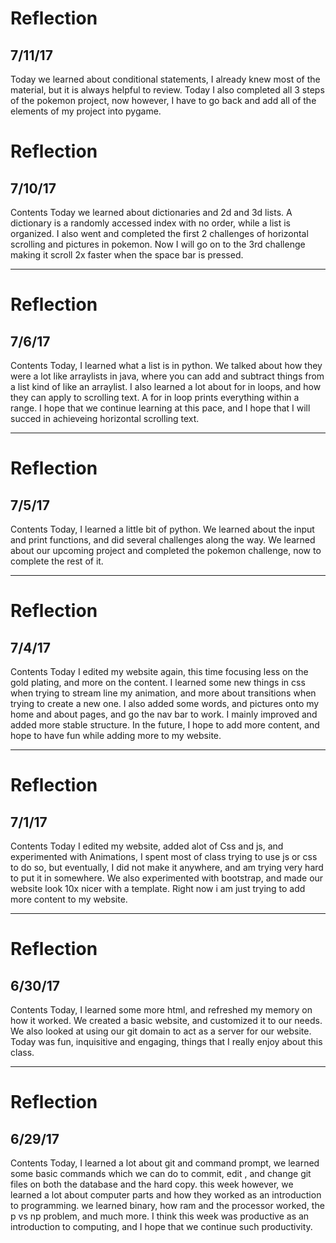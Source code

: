 # Reflection
## 7/11/17
Today we learned about conditional statements, I already knew most of the material, but it is always helpful to review. Today I also completed all 3 steps of the pokemon project, now however, I have to go back and add all of the elements of my project into pygame.
# Reflection
## 7/10/17
Contents
Today we learned about dictionaries and 2d and 3d lists. A dictionary is a randomly accessed index with no order, while a list is organized. I also went and completed the first 2 challenges of horizontal scrolling and pictures in pokemon. Now I will go on to the 3rd challenge making it scroll 2x faster when the space bar is pressed.
- - -
# Reflection
## 7/6/17
Contents
Today, I learned what a list is in python. We talked about how they were a lot like arraylists in java, where you can add and subtract things from a list kind of like an arraylist. I also learned a lot about for in loops, and how they can apply to scrolling text. A for in loop prints everything within a range. I hope that we continue learning at this pace, and I hope that I will succed in achieveing horizontal scrolling text.
- - -
# Reflection
## 7/5/17
Contents
Today, I learned a little bit of python. We learned about the input and print functions, and did several challenges along the way. We learned about our upcoming project and completed the pokemon challenge, now to complete the rest of it.
- - -
# Reflection
## 7/4/17
Contents
Today I edited my website again, this time focusing less on the gold plating, and more on the content. I learned some new things in css when trying to stream line my animation, and more about transitions when trying to create a new one. I also added some words, and pictures onto my home and about pages, and go the nav bar to work. I mainly improved and added more stable structure. In the future, I hope to add more content, and hope to have fun while adding more to my website.
- - -

# Reflection
## 7/1/17
Contents
Today I edited my website, added alot of Css and js, and experimented with Animations, I spent most of class trying to use js or css to do so, but eventually, I did not make it anywhere, and am trying very hard to put it in somewhere. We also experimented with bootstrap, and made our website look 10x nicer with a template. Right now i am just trying to add more content to my website.
- - -

# Reflection
## 6/30/17
Contents
Today, I learned some more html, and refreshed my memory on how it worked. We created a basic website, and customized it to our needs. We also looked at using our git domain to act as a server for our website. Today was fun, inquisitive and engaging, things that I really enjoy about this class.
- - -

# Reflection
## 6/29/17
Contents
Today, I learned a lot about git and command prompt, we learned some basic commands which we can do to commit, edit , and change git files on both the database and the hard copy. this week however, we learned a lot about computer parts and how they worked as an introduction to programming. we learned binary, how ram and the processor worked, the p vs np problem, and much more. I think this week was productive as an introduction to computing, and I hope that we continue such productivity.

